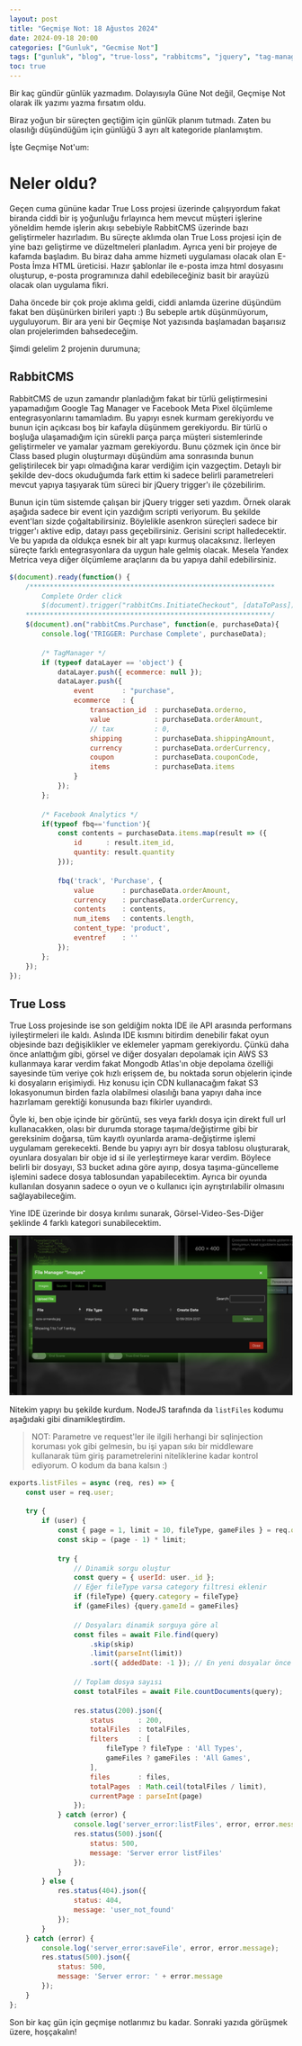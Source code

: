 ```yaml
---
layout: post
title: "Geçmişe Not: 18 Ağustos 2024"
date: 2024-09-18 20:00
categories: ["Gunluk", "Gecmise Not"]
tags: ["gunluk", "blog", "true-loss", "rabbitcms", "jquery", "tag-manager", "facebook-meta", "meta-pixel"]
toc: true
---
```


Bir kaç gündür günlük yazmadım. Dolayısıyla Güne Not değil, Geçmişe Not olarak ilk yazımı yazma fırsatım oldu.

Biraz yoğun bir süreçten geçtiğim için günlük planım tutmadı. Zaten bu olasılığı düşündüğüm için günlüğü 3 ayrı alt kategoride planlamıştım.

İşte Geçmişe Not'um:

# Neler oldu?
Geçen cuma gününe kadar True Loss projesi üzerinde çalışıyordum fakat biranda ciddi bir iş yoğunluğu fırlayınca hem mevcut müşteri işlerine yöneldim hemde işlerin akışı sebebiyle RabbitCMS üzerinde bazı geliştirmeler hazırladım. Bu süreçte aklımda olan True Loss projesi için de yine bazı geliştirme ve düzeltmeleri planladım. Ayrıca yeni bir projeye de kafamda başladım. Bu biraz daha amme hizmeti uygulaması olacak olan E-Posta İmza HTML üreticisi. Hazır şablonlar ile e-posta imza html dosyasını oluşturup, e-posta programınıza dahil edebileceğiniz basit bir arayüzü olacak olan uygulama fikri.

Daha öncede bir çok proje aklıma geldi, ciddi anlamda üzerine düşündüm fakat ben düşünürken birileri yaptı :) Bu sebeple artık düşünmüyorum, uyguluyorum. Bir ara yeni bir Geçmişe Not yazısında başlamadan başarısız olan projelerimden bahsedeceğim.

Şimdi gelelim 2 projenin durumuna;

## RabbitCMS
RabbitCMS de uzun zamandır planladığım fakat bir türlü geliştirmesini yapamadığım Google Tag Manager ve Facebook Meta Pixel ölçümleme entegrasyonlarını tamamladım. Bu yapıyı esnek kurmam gerekiyordu ve bunun için açıkcası boş bir kafayla düşünmem gerekiyordu. Bir türlü o boşluğa ulaşamadığım için sürekli parça parça müşteri sistemlerinde geliştirmeler ve yamalar yazmam gerekiyordu. Bunu çözmek için önce bir Class based plugin oluşturmayı düşündüm ama sonrasında bunun geliştirilecek bir yapı olmadığına karar verdiğim için vazgeçtim. Detaylı bir şekilde dev-docs okuduğumda fark ettim ki sadece belirli parametreleri mevcut yapıya taşıyarak tüm süreci bir jQuery trigger'ı ile çözebilirim.

Bunun için tüm sistemde çalışan bir jQuery trigger seti yazdım. Örnek olarak aşağıda sadece bir event için yazdığım scripti veriyorum. Bu şekilde event'ları sizde çoğaltabilirsiniz. Böylelikle asenkron süreçleri sadece bir trigger'ı aktive edip, datayı pass geçebilirsiniz. Gerisini script halledecektir. Ve bu yapıda da oldukça esnek bir alt yapı kurmuş olacaksınız. İlerleyen süreçte farklı entegrasyonlara da uygun hale gelmiş olacak. Mesela Yandex Metrica veya diğer ölçümleme araçlarını da bu yapıya dahil edebilirsiniz.

```javascript
$(document).ready(function() {
    /*************************************************************
        Complete Order click
        $(document).trigger("rabbitCms.InitiateCheckout", [dataToPass]);
    *************************************************************/
    $(document).on("rabbitCms.Purchase", function(e, purchaseData){
        console.log('TRIGGER: Purchase Complete', purchaseData);
        
        /* TagManager */
        if (typeof dataLayer == 'object') {
            dataLayer.push({ ecommerce: null });
            dataLayer.push({
                event       : "purchase",
                ecommerce   : {
                    transaction_id  : purchaseData.orderno,
                    value           : purchaseData.orderAmount,
                    // tax          : 0,
                    shipping        : purchaseData.shippingAmount,
                    currency        : purchaseData.orderCurrency,
                    coupon          : purchaseData.couponCode,
                    items           : purchaseData.items
                }
            });
        };

        /* Facebook Analytics */
        if(typeof fbq=='function'){
            const contents = purchaseData.items.map(result => ({
                id      : result.item_id,
                quantity: result.quantity
            }));

            fbq('track', 'Purchase', {
                value       : purchaseData.orderAmount,
                currency    : purchaseData.orderCurrency,
                contents    : contents,
                num_items   : contents.length,
                content_type: 'product',
                eventref    : ''
            });
        };
    });
});
```

## True Loss
True Loss projesinde ise son geldiğim nokta IDE ile API arasında performans iyileştirmeleri ile kaldı. Aslında IDE kısmını bitirdim denebilir fakat oyun objesinde bazı değişiklikler ve eklemeler yapmam gerekiyordu. Çünkü daha önce anlattığım gibi, görsel ve diğer dosyaları depolamak için AWS S3 kullanmaya karar verdim fakat Mongodb Atlas'ın obje depolama özelliği sayesinde tüm veriye çok hızlı erişsem de, bu noktada sorun objelerin içinde ki dosyaların erişimiydi. Hız konusu için CDN kullanacağım fakat S3 lokasyonumun birden fazla olabilmesi olasılığı bana yapıyı daha ince hazırlamam gerektiği konusunda bazı fikirler uyandırdı. 

Öyle ki, ben obje içinde bir görüntü, ses veya farklı dosya için direkt full url kullanacakken, olası bir durumda storage taşıma/değiştirme gibi bir gereksinim doğarsa, tüm kayıtlı oyunlarda arama-değiştirme işlemi uygulamam gerekecekti. Bende bu yapıyı ayrı bir dosya tablosu oluşturarak, oyunlara dosyaları bir obje id si ile yerleştirmeye karar verdim. Böylece belirli bir dosyayı, S3 bucket adına göre ayırıp, dosya taşıma-güncelleme işlemini sadece dosya tablosundan yapabilecektim. Ayrıca bir oyunda kullanılan dosyanın sadece o oyun ve o kullanıcı için ayrıştırılabilir olmasını sağlayabileceğim.

Yine IDE üzerinde bir dosya kırılımı sunarak, Görsel-Video-Ses-Diğer şeklinde 4 farklı kategori sunabilecektim.

![True Loss File Manager](/assets/img/true-loss-filemanager.jpg)

Nitekim yapıyı bu şekilde kurdum.  NodeJS tarafında da `listFiles` kodumu aşağıdaki gibi dinamikleştirdim.

> NOT: Parametre ve request'ler ile ilgili herhangi bir sqlinjection koruması yok gibi gelmesin, bu işi yapan sıkı bir middleware kullanarak tüm giriş parametrelerini niteliklerine kadar kontrol ediyorum. O kodum da bana kalsın :)


```javascript
exports.listFiles = async (req, res) => {
    const user = req.user;

    try {
        if (user) {
            const { page = 1, limit = 10, fileType, gameFiles } = req.query;
            const skip = (page - 1) * limit;

            try {
                // Dinamik sorgu oluştur
                const query = { userId: user._id };
                // Eğer fileType varsa category filtresi eklenir
                if (fileType) {query.category = fileType}
                if (gameFiles) {query.gameId = gameFiles}

                // Dosyaları dinamik sorguya göre al
                const files = await File.find(query)
                    .skip(skip)
                    .limit(parseInt(limit))
                    .sort({ addedDate: -1 }); // En yeni dosyalar önce gelir

                // Toplam dosya sayısı
                const totalFiles = await File.countDocuments(query);

                res.status(200).json({
                    status      : 200,
                    totalFiles  : totalFiles,
                    filters     : [
                        fileType ? fileType : 'All Types',
                        gameFiles ? gameFiles : 'All Games',
                    ],
                    files       : files,
                    totalPages  : Math.ceil(totalFiles / limit),
                    currentPage : parseInt(page)
                });
            } catch (error) {
                console.log('server_error:listFiles', error, error.message);
                res.status(500).json({
                    status: 500,
                    message: 'Server error listFiles'
                });
            }
        } else {
            res.status(404).json({
                status: 404,
                message: 'user_not_found'
            });
        }
    } catch (error) {
        console.log('server_error:saveFile', error, error.message);
        res.status(500).json({
            status: 500,
            message: 'Server error: ' + error.message
        });
    }
};
```


Son bir kaç gün için geçmişe notlarımız bu kadar. Sonraki yazıda görüşmek üzere, hoşçakalın!
